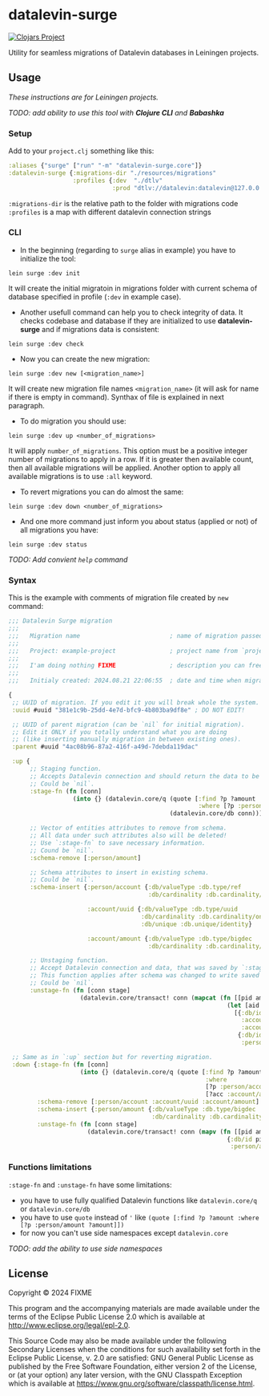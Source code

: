 # datalevin-surge

[![Clojars Project](https://img.shields.io/clojars/v/io.github.algoflora/datalevin-surge.svg)](https://clojars.org/io.github.algoflora/datalevin-surge)

Utility for seamless migrations of Datalevin databases in Leiningen projects.

## Usage

_These instructions are for Leiningen projects._

_TODO: add ability to use this tool with **Clojure CLI** and **Babashka**_

### Setup

Add to your `project.clj` something like this:

```clojure
:aliases {"surge" ["run" "-m" "datalevin-surge.core"]}
:datalevin-surge {:migrations-dir "./resources/migrations"
                  :profiles {:dev  "./dtlv"
                             :prod "dtlv://datalevin:datalevin@127.0.0.1"}}
```

`:migrations-dir` is the relative path to the folder with migrations code
`:profiles` is a map with different datalevin connection strings

### CLI

* In the beginning (regarding to `surge` alias in example) you have to initialize the tool:

```lein surge :dev init```

It will create the initial migratoin in migrations folder with current schema of database specified in profile (`:dev` in example case).
* Another usefull command can help you to check integrity of data. It checks codebase and database if they are initialized to use **datalevin-surge** and if migrations data is consistent:

```lein surge :dev check```
* Now you can create the new migration:

```lein surge :dev new [<migration_name>]```

It will create new migration file names `<migration_name>` (it will ask for name if there is empty in command). Synthax of file is explained in next paragraph.
* To do migration you should use:

```lein surge :dev up <number_of_migrations>```

It will apply `number_of_migrations`. This option must be a positive integer number of migrations to apply in a row. If it is greater then available count, then all available migrations will be applied. Another option to apply all available migrations is to use `:all` keyword.
* To revert migrations you can do almost the same:

```lein surge :dev down <number_of_migrations>```

* And one more command just inform you about status (applied or not) of all migrations you have:

```lein surge :dev status```

_TODO: Add convient `help` command_

### Syntax

This is the example with comments of migration file created by `new` command:

```clojure
;;; Datalevin Surge migration
;;;
;;;   Migration name                         ; name of migration passed when created
;;;
;;;   Project: example-project               ; project name from `project.clj`
;;;
;;;   I'am doing nothing FIXME               ; description you can freely change
;;;
;;;   Initialy created: 2024.08.21 22:06:55  ; date and time when migration was created

{
 ;; UUID of migration. If you edit it you will break whole the system. 
 :uuid #uuid "381e1c9b-25dd-4e7d-bfc9-4b803ba9df8e" ; DO NOT EDIT!

 ;; UUID of parent migration (can be `nil` for initial migration).
 ;; Edit it ONLY if you totally understand what you are doing
 ;; (like inserting manually migration in between existing ones).
 :parent #uuid "4ac08b96-87a2-416f-a49d-7debda119dac"                         

 :up {
      ;; Staging function.
      ;; Accepts Datalevin connection and should return the data to be saved between migrations.
      ;; Could be `nil`.
      :stage-fn (fn [conn]
                  (into {} (datalevin.core/q (quote [:find ?p ?amount
                                                     :where [?p :person/amount ?amount]])
                                             (datalevin.core/db conn))))

      ;; Vector of entities attributes to remove from schema.
      ;; All data under such attributes also will be deleted!
      ;; Use `:stage-fn` to save necessary information.
      ;; Cound be `nil`.
      :schema-remove [:person/amount]

      ;; Schema attributes to insert in existing schema.
      ;; Could be `nil`.
      :schema-insert {:person/account {:db/valueType :db.type/ref
                                       :db/cardinality :db.cardinality/one}

                      :account/uuid {:db/valueType :db.type/uuid
                                     :db/cardinality :db.cardinality/one
                                     :db/unique :db.unique/identity}

                      :account/amount {:db/valueType :db.type/bigdec
                                       :db/cardinality :db.cardinality/one}}

      ;; Unstaging function.
      ;; Accept Datalevin connection and data, that was saved by `:stage-fn`.
      ;; This function applies after schema was changed to write saved data regarding to new data structure.
      ;; Could be `nil`.
      :unstage-fn (fn [conn stage]
                    (datalevin.core/transact! conn (mapcat (fn [[pid am]]
                                                             (let [aid (+ 1000 pid)]
                                                               [{:db/id aid
                                                                 :account/uuid (random-uuid)
                                                                 :account/amount am}
                                                                {:db/id pid
                                                                 :person/account aid}])) stage)))}

 ;; Same as in `:up` section but for reverting migration.
 :down {:stage-fn (fn [conn]
                    (into {} (datalevin.core/q (quote [:find ?p ?amount
                                                       :where
                                                       [?p :person/account ?acc]
                                                       [?acc :account/amount ?amount]]) (datalevin.core/db conn))))
        :schema-remove [:person/account :account/uuid :account/amount]
        :schema-insert {:person/amount {:db/valueType :db.type/bigdec
                                        :db/cardinality :db.cardinality/one}}
        :unstage-fn (fn [conn stage]
                      (datalevin.core/transact! conn (mapv (fn [[pid am]]
                                                             {:db/id pid
                                                              :person/amount am}) stage)))}}
```

### Functions limitations

`:stage-fn` and `:unstage-fn` have some limitations:
* you have to use fully qualified Datalevin functions like `datalevin.core/q` or `datalevin.core/db`
* you have to use `quote` instead of `'` like `(quote [:find ?p ?amount :where [?p :person/amount ?amount]])`
* for now you can't use side namespaces except `datalevin.core`

_TODO: add the ability to use side namespaces_

## License

Copyright © 2024 FIXME

This program and the accompanying materials are made available under the
terms of the Eclipse Public License 2.0 which is available at
http://www.eclipse.org/legal/epl-2.0.

This Source Code may also be made available under the following Secondary
Licenses when the conditions for such availability set forth in the Eclipse
Public License, v. 2.0 are satisfied: GNU General Public License as published by
the Free Software Foundation, either version 2 of the License, or (at your
option) any later version, with the GNU Classpath Exception which is available
at https://www.gnu.org/software/classpath/license.html.
